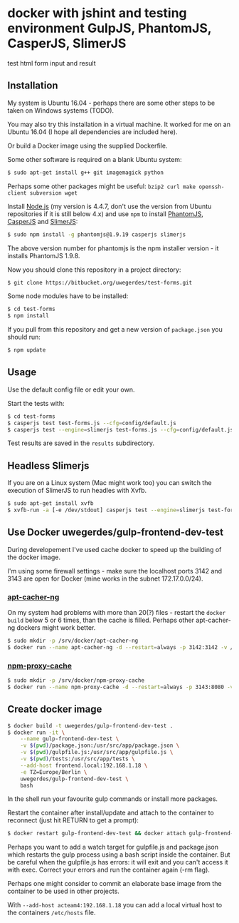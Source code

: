 # docker with jshint and testing environment GulpJS, PhantomJS, CasperJS, SlimerJS

test html form input and result

## Installation

My system is Ubuntu 16.04 - perhaps there are some other steps to be taken on Windows systems (TODO).

You may also try this installation in a virtual machine. It worked for me on an Ubuntu 16.04 (I hope all dependencies are included here).

Or build a Docker image using the supplied Dockerfile.

Some other software is required on a blank Ubuntu system:

```bash
$ sudo apt-get install g++ git imagemagick python
```

Perhaps some other packages might be useful: ```bzip2 curl make openssh-client subversion wget```

Install [Node.js](https://nodejs.org/en/) (my version is 4.4.7, don't use the version from Ubuntu repositories if it is still below 4.x) and use `npm` to install [PhantomJS](http://phantomjs.org), [CasperJS](http://phantomjs.org) and [SlimerJS](https://slimerjs.org):

```bash
$ sudo npm install -g phantomjs@1.9.19 casperjs slimerjs
```

The above version number for phantomjs is the npm installer version - it installs PhantomJS 1.9.8.

Now you should clone this repository in a project directory:

```bash
$ git clone https://bitbucket.org/uwegerdes/test-forms.git
```

Some node modules have to be installed:

```bash
$ cd test-forms
$ npm install
```

If you pull from this repository and get a new version of `package.json` you should run:

```bash
$ npm update
```

## Usage

Use the default config file or edit your own.

Start the tests with:

```bash
$ cd test-forms
$ casperjs test test-forms.js --cfg=config/default.js
$ casperjs test --engine=slimerjs test-forms.js --cfg=config/default.js
```

Test results are saved in the `results` subdirectory.

## Headless Slimerjs

If you are on a Linux system (Mac might work too) you can switch the execution of SlimerJS to run headles with Xvfb.

```bash
$ sudo apt-get install xvfb
$ xvfb-run -a [-e /dev/stdout] casperjs test --engine=slimerjs test-forms.js --cfg=config/default.js
```

## Use Docker uwegerdes/gulp-frontend-dev-test

During developement I've used cache docker to speed up the building of the docker image.

I'm using some firewall settings - make sure the localhost ports 3142 and 3143 are open for Docker (mine works in the subnet 172.17.0.0/24).

### [apt-cacher-ng](https://hub.docker.com/r/sameersbn/apt-cacher-ng/)

On my system had problems with more than 20(?) files - restart the `docker build` below 5 or 6 times, than the cache is filled. Perhaps other apt-cacher-ng dockers might work better.

```bash
$ sudo mkdir -p /srv/docker/apt-cacher-ng
$ docker run --name apt-cacher-ng -d --restart=always -p 3142:3142 -v /srv/docker/apt-cacher-ng:/var/cache/apt-cacher-ng sameersbn/apt-cacher-ng
```

### [npm-proxy-cache](https://hub.docker.com/r/kudoz/npm-proxy-cache/)

```bash
$ sudo mkdir -p /srv/docker/npm-proxy-cache
$ docker run --name npm-proxy-cache -d --restart=always -p 3143:8080 -v /srv/docker/npm-proxy-cache:/cache kudoz/npm-proxy-cache
```

## Create docker image

```bash
$ docker build -t uwegerdes/gulp-frontend-dev-test .
$ docker run -it \
	--name gulp-frontend-dev-test \
	-v $(pwd)/package.json:/usr/src/app/package.json \
	-v $(pwd)/gulpfile.js:/usr/src/app/gulpfile.js \
	-v $(pwd)/tests:/usr/src/app/tests \
	--add-host frontend.local:192.168.1.18 \
	-e TZ=Europe/Berlin \
	uwegerdes/gulp-frontend-dev-test \
	bash
```

In the shell run your favourite gulp commands or install more packages.

Restart the container after install/update and attach to the container to reconnect (just hit RETURN to get a prompt):

```bash
$ docker restart gulp-frontend-dev-test && docker attach gulp-frontend-dev-test
```

Perhaps you want to add a watch target for gulpfile.js and package.json which restarts the gulp process using a bash script inside the container. But be careful when the gulpfile.js has errors: it will exit and you can't access it with exec.
Correct your errors and run the container again (-rm flag).

Perhaps one might consider to commit an elaborate base image from the container to be used in other projects.

With `--add-host acteam4:192.168.1.18` you can add a local virtual host to the containers `/etc/hosts` file.

